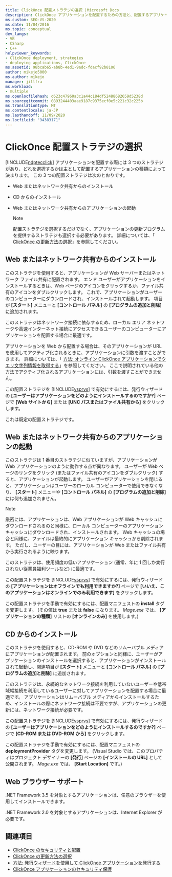```yaml
---
title: ClickOnce 配置ストラテジの選択 |Microsoft Docs
description: ClickOnce アプリケーションを配置するための方法と、配置するアプリケーションの種類に応じて戦略を選択する方法について説明します。
ms.custom: SEO-VS-2020
ms.date: 11/04/2016
ms.topic: conceptual
dev_langs:
- VB
- CSharp
- C++
helpviewer_keywords:
- ClickOnce deployment, strategies
- deploying applications, ClickOnce
ms.assetid: 98bcab65-ab8b-4ed1-9adc-fdacf92b8106
author: mikejo5000
ms.author: mikejo
manager: jillfra
ms.workload:
- multiple
ms.openlocfilehash: d623c47960a3c1a44c184df52488682659d5238d
ms.sourcegitcommit: 0893244403aae9187c9375ecf0e5c221c32c225b
ms.translationtype: MT
ms.contentlocale: ja-JP
ms.lasthandoff: 11/09/2020
ms.locfileid: "94383171"
---
```

# <a name="choose-a-clickonce-deployment-strategy"></a>ClickOnce 配置ストラテジの選択
[!INCLUDE[ndptecclick](../deployment/includes/ndptecclick_md.md)] アプリケーションを配置する際には 3 つのストラテジがあり、どれを選択するかは主として配置するアプリケーションの種類によって決まります。 この 3 つの配置ストラテジは次のとおりです。

- Web またはネットワーク共有からのインストール

- CD からのインストール

- Web またはネットワーク共有からのアプリケーションの起動

    > [!NOTE]
    > 配置ストラテジを選択するだけでなく、アプリケーションの更新プログラムを提供するストラテジも選択する必要があります。 詳細については、「 [ClickOnce の更新方法の選択](../deployment/choosing-a-clickonce-update-strategy.md)」を参照してください。

## <a name="install-from-the-web-or-a-network-share"></a>Web またはネットワーク共有からのインストール
 このストラテジを使用すると、アプリケーションが Web サーバーまたはネットワーク ファイル共有に配置されます。 エンド ユーザーがアプリケーションをインストールするときは、Web ページのアイコンをクリックするか、ファイル共有のアイコンをダブルクリックします。 これで、アプリケーションがユーザーのコンピューターにダウンロードされ、インストールされて起動します。 項目が **[スタート]** メニューと **[コントロール パネル]** の **[プログラムの追加と削除]** に追加されます。

 このストラテジはネットワーク接続に依存するため、ローカル エリア ネットワークや高速インターネット接続にアクセスできるユーザーのコンピューターにアプリケーションを配置する場合に最適です。

 アプリケーションを Web から配置する場合は、そのアプリケーションが URL を使用してアクティブ化されるときに、アプリケーションに引数を渡すことができます。 詳細については、「 [方法: オンライン ClickOnce アプリケーションでクエリ文字列情報を取得する](../deployment/how-to-retrieve-query-string-information-in-an-online-clickonce-application.md)」を参照してください。 ここで説明されている他の方法でアクティブ化されるアプリケーションには、引数を渡すことができません。

 この配置ストラテジを [!INCLUDE[vsprvs](../code-quality/includes/vsprvs_md.md)] で有効にするには、発行ウィザードの **[ユーザーはアプリケーションをどのようにインストールするのですか?]** ページで **[Web サイトから]** または **[UNC パスまたはファイル共有から]** をクリックします。

 これは既定の配置ストラテジです。

## <a name="start-the-application-from-the-web-or-a-network-share"></a>Web またはネットワーク共有からのアプリケーションの起動
 このストラテジは 1 番目のストラテジに似ていますが、アプリケーションが Web アプリケーションのように動作する点が異なります。 ユーザーが Web ページのリンクをクリック (またはファイル共有のアイコンをダブルクリック) すると、アプリケーションが起動します。 ユーザーがアプリケーションを閉じると、アプリケーションはユーザーのローカル コンピューターで使用できなくなり、 **[スタート]** メニューや **[コントロール パネル]** の **[プログラムの追加と削除]** には何も追加されません。

> [!NOTE]
> 厳密には、アプリケーションは、Web アプリケーションが Web キャッシュにダウンロードされるのと同様に、ローカル コンピューターのアプリケーション キャッシュにダウンロードされ、インストールされます。 Web キャッシュの場合と同様に、ファイルは最終的にアプリケーション キャッシュから削除されます。 ただし、ユーザーの目には、アプリケーションが Web またはファイル共有から実行されるように映ります。

 このストラテジは、使用頻度の低いアプリケーション (通常、年に 1 回しか実行されない従業員福利ツールなど) に最適です。

 この配置ストラテジを [!INCLUDE[vsprvs](../code-quality/includes/vsprvs_md.md)] で有効にするには、発行ウィザードの **[アプリケーションはオフラインでも利用できますか?]** ページで **[いいえ、このアプリケーションはオンラインでのみ利用できます]** をクリックします。

 この配置ストラテジを手動で有効にするには、配置マニフェストの **install** タグを変更します。 (その値は **true** または **false** になります。 *Mage.exe* では、 **[アプリケーションの種類]** リストの **[オンラインのみ]** を使用します。)

## <a name="install-from-a-cd"></a>CD からのインストール
 このストラテジを使用すると、CD-ROM や DVD などのリムーバブル メディアにアプリケーションが配置されます。 前のオプションと同様に、ユーザーがアプリケーションのインストールを選択すると、アプリケーションがインストールされて起動し、関連項目が **[スタート]** メニューと **[コントロール パネル]** の **[プログラムの追加と削除]** に追加されます。

 このストラテジは、永続的なネットワーク接続を利用していないユーザーや低帯域幅接続を利用しているユーザーに対してアプリケーションを配置する場合に最適です。 アプリケーションはリムーバブル メディアからインストールするため、インストールの際にネットワーク接続は不要ですが、アプリケーションの更新には、ネットワーク接続が必要です。

 この配置ストラテジを [!INCLUDE[vsprvs](../code-quality/includes/vsprvs_md.md)] で有効にするには、発行ウィザードの **[ユーザーはアプリケーションをどのようにインストールするのですか?]** ページで **[CD-ROM または DVD-ROM から]** をクリックします。

 この配置ストラテジを手動で有効にするには、配置マニフェストの **deploymentProvider** タグを変更します。 (Visual Studio では、このプロパティはプロジェクト デザイナーの **[発行]** ページの **[インストールの URL]** として公開されます。 *Mage.exe* では、 **[Start Location]** です。)

## <a name="web-browser-support"></a>Web ブラウザー サポート
 .NET Framework 3.5 を対象とするアプリケーションは、任意のブラウザーを使用してインストールできます。

 .NET Framework 2.0 を対象とするアプリケーションは、Internet Explorer が必要です。

## <a name="see-also"></a>関連項目
- [ClickOnce のセキュリティと配置](../deployment/clickonce-security-and-deployment.md)
- [ClickOnce の更新方法の選択](../deployment/choosing-a-clickonce-update-strategy.md)
- [方法: 発行ウィザードを使用して ClickOnce アプリケーションを発行する](../deployment/how-to-publish-a-clickonce-application-using-the-publish-wizard.md)
- [ClickOnce アプリケーションのセキュリティ保護](../deployment/securing-clickonce-applications.md)